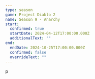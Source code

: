 ```yaml
---
type: season
game: Project Diablo 2
name: Season 9 - Anarchy
start:
  confirmed: true
  startDate: 2024-04-12T17:00:00.000Z
  additionalText: ""
end:
  endDate: 2024-10-25T17:00:00.000Z
  confirmed: false
  overrideText: ""
---
```

p